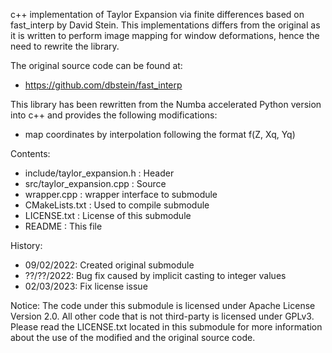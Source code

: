 c++ implementation of Taylor Expansion via finite differences based on fast_interp by David Stein. This implementations differs from the original as it is written to perform image mapping for window deformations, hence the need to rewrite the library. 

The original source code can be found at:
- https://github.com/dbstein/fast_interp

This library has been rewritten from the Numba accelerated Python version into c++ and provides the following modifications:
- map coordinates by interpolation following the format f(Z, Xq, Yq)

Contents:
- include/taylor_expansion.h : Header
- src/taylor_expansion.cpp : Source
- wrapper.cpp : wrapper interface to submodule
- CMakeLists.txt : Used to compile submodule
- LICENSE.txt : License of this submodule
- README : This file

History:
- 09/02/2022: Created original submodule
- ??/??/2022: Bug fix caused by implicit casting to integer values
- 02/03/2023: Fix license issue

Notice:
The code under this submodule is licensed under Apache License Version 2.0. All other code that is not third-party is licensed under GPLv3. Please read the LICENSE.txt located in this submodule for more information about the use of the modified and the original source code.